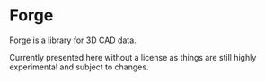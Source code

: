 # Forge

Forge is a library for 3D CAD data.

Currently presented here without a license as things are still highly experimental and subject to changes.
